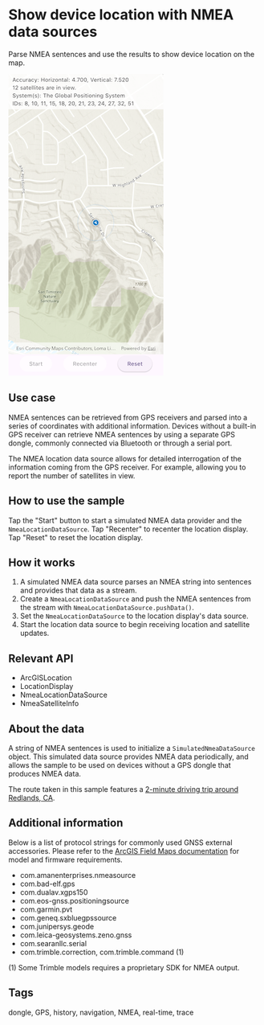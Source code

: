 # Show device location with NMEA data sources

Parse NMEA sentences and use the results to show device location on the map.

![Image of show device location with NMEA data sources](show_device_location_with_nmea_data_sources.png)

## Use case

NMEA sentences can be retrieved from GPS receivers and parsed into a series of coordinates with additional information. Devices without a built-in GPS receiver can retrieve NMEA sentences by using a separate GPS dongle, commonly connected via Bluetooth or through a serial port.

The NMEA location data source allows for detailed interrogation of the information coming from the GPS receiver. For example, allowing you to report the number of satellites in view.

## How to use the sample

Tap the "Start" button to start a simulated NMEA data provider and the `NmeaLocationDataSource`. Tap "Recenter" to recenter the location display. Tap "Reset" to reset the location display.

## How it works

1. A simulated NMEA data source parses an NMEA string into sentences and provides that data as a stream.
2. Create a `NmeaLocationDataSource` and push the NMEA sentences from the stream with `NmeaLocationDataSource.pushData()`.
3. Set the `NmeaLocationDataSource` to the location display's data source.
4. Start the location data source to begin receiving location and satellite updates.

## Relevant API

* ArcGISLocation
* LocationDisplay
* NmeaLocationDataSource
* NmeaSatelliteInfo

## About the data

A string of NMEA sentences is used to initialize a `SimulatedNmeaDataSource` object. This simulated data source provides NMEA data periodically, and allows the sample to be used on devices without a GPS dongle that produces NMEA data.

The route taken in this sample features a [2-minute driving trip around Redlands, CA](https://arcgis.com/home/item.html?id=d5bad9f4fee9483791e405880fb466da).

## Additional information

Below is a list of protocol strings for commonly used GNSS external accessories. Please refer to the [ArcGIS Field Maps documentation](https://doc.arcgis.com/en/field-maps/ios/help/high-accuracy-data-collection.htm#ESRI_SECTION2_612D328A655644DCAF5CF0210308C821) for model and firmware requirements.

* com.amanenterprises.nmeasource
* com.bad-elf.gps
* com.dualav.xgps150
* com.eos-gnss.positioningsource
* com.garmin.pvt
* com.geneq.sxbluegpssource
* com.junipersys.geode
* com.leica-geosystems.zeno.gnss
* com.searanllc.serial
* com.trimble.correction, com.trimble.command (1)

(1) Some Trimble models requires a proprietary SDK for NMEA output.

## Tags

dongle, GPS, history, navigation, NMEA, real-time, trace
